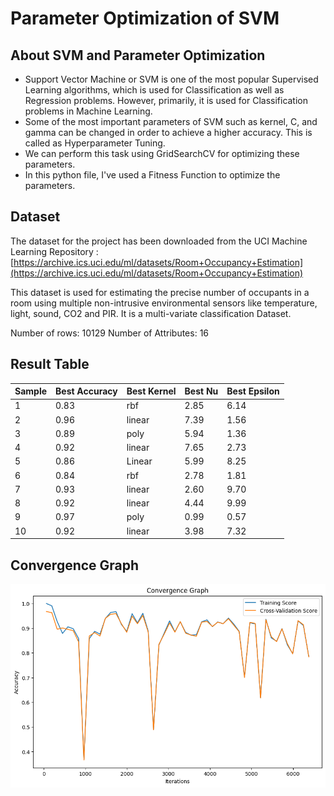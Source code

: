# Parameter Optimization of SVM

## About SVM and Parameter Optimization

* Support Vector Machine or SVM is one of the most popular Supervised Learning algorithms, which is used for Classification as well as Regression problems. However, primarily, it is used for Classification problems in Machine Learning.
* Some of the most important parameters of SVM such as kernel, C, and gamma can be changed in order to achieve a higher accuracy. This is called as Hyperparameter Tuning. 
* We can perform this task using GridSearchCV for optimizing these parameters.
* In this python file, I've used a Fitness Function to optimize the parameters.

## Dataset

The dataset for the project has been downloaded from the UCI Machine Learning Repository : 
[https://archive.ics.uci.edu/ml/datasets/Room+Occupancy+Estimation](https://archive.ics.uci.edu/ml/datasets/Room+Occupancy+Estimation)

This dataset is used for estimating the precise number of occupants in a room using multiple non-intrusive environmental sensors like temperature, light, sound, CO2 and PIR. It is a multi-variate classification Dataset.

Number of rows: 10129
Number of Attributes: 16

## Result Table

| Sample  | Best Accuracy | Best Kernel | Best Nu | Best Epsilon |
| -----   | ------------- | ----------- | ------- | ------------ |
| 1 | 0.83 | rbf | 2.85 | 6.14 |
| 2 | 0.96 | linear | 7.39 | 1.56 |
| 3 | 0.89 | poly | 5.94 | 1.36 |
| 4 | 0.92 | linear | 7.65 | 2.73 |
| 5 | 0.86 | Linear | 5.99 | 8.25 |
| 6 | 0.84 | rbf | 2.78 | 1.81 |
| 7 | 0.93 | linear | 2.60 | 9.70 |
| 8 | 0.92 | linear | 4.44 | 9.99 |
| 9 | 0.97 | poly | 0.99 | 0.57 |
| 10 | 0.92 | linear | 3.98 | 7.32 |

## Convergence Graph
![graph](https://github.com/nishtha20k/Parameter-Optimization-SVM/blob/main/Convergence%20Graph.png)
